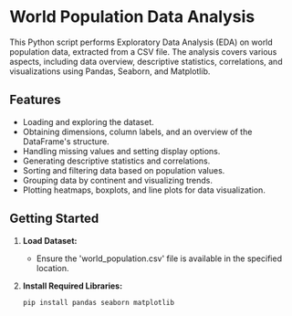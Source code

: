# World Population Data Analysis

This Python script performs Exploratory Data Analysis (EDA) on world population data, extracted from a CSV file. The analysis covers various aspects, including data overview, descriptive statistics, correlations, and visualizations using Pandas, Seaborn, and Matplotlib.

## Features

- Loading and exploring the dataset.
- Obtaining dimensions, column labels, and an overview of the DataFrame's structure.
- Handling missing values and setting display options.
- Generating descriptive statistics and correlations.
- Sorting and filtering data based on population values.
- Grouping data by continent and visualizing trends.
- Plotting heatmaps, boxplots, and line plots for data visualization.

## Getting Started

1. **Load Dataset:**
   - Ensure the 'world_population.csv' file is available in the specified location.

2. **Install Required Libraries:**
   ```bash
   pip install pandas seaborn matplotlib
